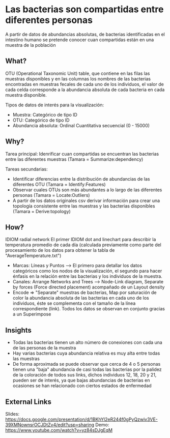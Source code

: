 # Las bacterias son compartidas entre diferentes personas
A partir de datos de abundancias absolutas, de bacterias identificadas en el intestino humano se pretende conocer cuan compartidas están en una muestra de la población

## What?
OTU (Operational Taxonomic Unit) table, que contiene en las filas las muestras disponibles y en las columnas los nombres de las bacterias encontradas en muestras fecales de cada uno de los individuos, el valor de cada celda corresponde a la abundancia absoluta de cada bacteria en cada muestra disponible.

 Tipos de datos de interés para la visualización:
 - Muestra: Categórico de tipo ID
 - OTU: Categórico de tipo ID
 - Abundancia absoluta: Ordinal Cuantitativa secuencial (0 - 15000)
 
 ## Why?
 Tarea principal: Idenrificar cuan compartidas se encuentran las bacterias entre las diferentes muestras (Tamara = Summarize:dependency)
 
 Tareas secundarias: 
 - Identificar diferencias entre la distribución de abundancias de las diferentes OTU (Tamara = Identify:Features)
 - Observar cuales OTUs son más abundantes a lo largo de las diferentes personas (Tamara = Locate:Outliers)
 - A partir de los datos originales csv derivar información para crear una topología consistente entre las muestras y las bacterias disponibles (Tamara = Derive:topology)
 
 ## How?
 IDIOM radial network 
 El primer IDIOM dot and linechart para describir la temperatura promedio de cada día (calculada previamente como parte del procesamiento de los datos para obtener la tabla de "AverageTemperature.txt")
 - Marcas: Líneas y Puntos --> El primero para detallar los datos categóricos como los nodos de la visualización, el segundo para hacer énfasis en la relación entre las bacterias y los individuos de la muestra.
 - Canales: Arrange Networks and Trees --> Node-Link diagram, Separate by forces (Force directed placement) acompañado de un Layout density
 - Encode => "Separate" muestras de bacterias, Map por saturación de color la abundancia absoluta de las bacterias en cada uno de los individuos, éste se complementa con el tamaño de la línea correspondiente (link). Todos los datos se observan en conjunto gracias a un Superimpose 
 

## Insights
- Todas las bacterias tienen un alto número de conexiones con cada una de las personas de la muestra
- Hay varias bacterias cuya abundancia relativa es muy alta entre todas las muestras
- De forma aproximada se puede observar que cerca de 4 o 5 personas tienen una "baja" abundancia de casi todas las bacterias por la palidez de la coloración de todos sus links, dichos individuos 12, 18, 20 y 21, pueden ser de interés, ya que bajas abundancias de bacterias en ocasiones se han relacionado con ciertos estados de enfermedad  

## External Links
Slides: https://docs.google.com/presentation/d/1BKhYl2eR244f0gPyQzwiv3VE-39XMNownsrOCJDtZv4/edit?usp=sharing
Demo: https://www.youtube.com/watch?v=yz84sDJgEqM
 
